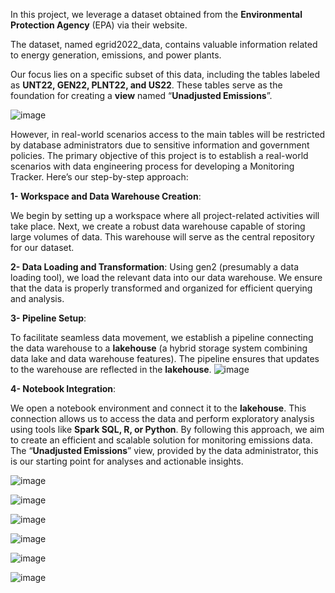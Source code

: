 In this project, we leverage a dataset obtained from the **Environmental Protection Agency** (EPA) via their website. 

The dataset, named egrid2022_data, contains valuable information related to energy generation, emissions, and power plants.

Our focus lies on a specific subset of this data, including the tables labeled as **UNT22, GEN22, PLNT22, and US22**. These tables serve as the foundation for creating a **view** named “**Unadjusted Emissions**”. 

![image](https://github.com/DallasBaba/Adjusting-Unadjusted-Emissions-with-AI-Solution/assets/104704361/ba7d029e-d232-4d5d-b8d1-ad31af53b01b) 

However, in real-world scenarios access to the main tables will be restricted by database administrators due to  sensitive information and government policies. The primary objective of this project is to establish a real-world scenarios with data engineering process for developing a Monitoring Tracker.   Here’s our step-by-step approach:
 
**1- Workspace and Data Warehouse Creation**:

We begin by setting up a workspace where all project-related activities will take place.
Next, we create a robust data warehouse capable of storing large volumes of data. This warehouse will serve as the central repository for our dataset.

**2- Data Loading and Transformation**:
Using gen2 (presumably a data loading tool), we load the relevant data into our data warehouse.
We ensure that the data is properly transformed and organized for efficient querying and analysis.

**3- Pipeline Setup**:

To facilitate seamless data movement, we establish a pipeline connecting the data warehouse to a **lakehouse** (a hybrid storage system combining data lake and data warehouse features).
The pipeline ensures that updates to the warehouse are reflected in the **lakehouse**.
![image](https://github.com/DallasBaba/Adjusting-Unadjusted-Emissions-with-AI-Solution/assets/104704361/f56d4d00-f8d2-468b-8531-ab150d983356)

**4- Notebook Integration**:

We open a notebook environment and connect it to the **lakehouse**.
This connection allows us to access the data and perform exploratory analysis using tools like **Spark SQL, R, or Python**.
By following this approach, we aim to create an efficient and scalable solution for monitoring emissions data. 
The “**Unadjusted Emissions**” view, provided by the data administrator, this is our starting point for analyses and actionable insights.

![image](https://github.com/DallasBaba/Adjusting-Unadjusted-Emissions-with-AI-Solution/assets/104704361/d3c4b350-850b-4ddc-877c-13784d0833e7)

![image](https://github.com/DallasBaba/Adjusting-Unadjusted-Emissions-with-AI-Solution/assets/104704361/054266d0-3ae7-4f92-b9c9-dcaa1d62d1ee)

![image](https://github.com/DallasBaba/Adjusting-Unadjusted-Emissions-with-AI-Solution/assets/104704361/bad36871-1d13-4ad3-83e8-dbba3a4374cb)

![image](https://github.com/DallasBaba/Adjusting-Unadjusted-Emissions-with-AI-Solution/assets/104704361/1c5e5170-cf9d-499e-ba87-94bd35bfe98e)
 
 ![image](https://github.com/DallasBaba/Adjusting-Unadjusted-Emissions-with-AI-Solution/assets/104704361/22dbf6ae-44f6-4ef1-ba72-5c7172682dd1)

![image](https://github.com/DallasBaba/Adjusting-Unadjusted-Emissions-with-AI-Solution/assets/104704361/99fd0d0b-14ad-4561-b825-cb8555c8dd9c)

